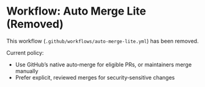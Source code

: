 # Workflow: Auto Merge Lite (Removed)

This workflow (`.github/workflows/auto-merge-lite.yml`) has been removed.

Current policy:
- Use GitHub’s native auto‑merge for eligible PRs, or maintainers merge manually
- Prefer explicit, reviewed merges for security‑sensitive changes
